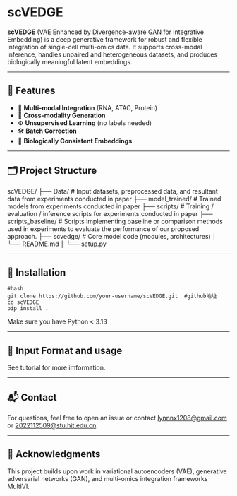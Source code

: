 # scVEDGE

**scVEDGE** (VAE Enhanced by Divergence-aware GAN for integrative Embedding) is a deep generative framework for robust and flexible integration of single-cell multi-omics data. It supports cross-modal inference, handles unpaired and heterogeneous datasets, and produces biologically meaningful latent embeddings.

---

## 🌟 Features

- 🔄 **Multi-modal Integration** (RNA, ATAC, Protein)
- 🧬 **Cross-modality Generation**
- ⚙️ **Unsupervised Learning** (no labels needed)
- 🛠️ **Batch Correction**
- 🎯 **Biologically Consistent Embeddings**

---

## 🗂️ Project Structure

scVEDGE/
├── Data/ # Input datasets, preprocessed data, and resultant data from experiments conducted in paper
├── model_trained/ # Trained models from experiments conducted in paper
├── scripts/ # Training / evaluation / inference scripts for experiments conducted in paper
├── scripts_baseline/  # Scripts implementing baseline or comparison methods used in experiments to evaluate the performance of our proposed approach.
├── scvedge/ # Core model code (modules, architectures)
│ └── README.md
│ └── setup.py


---

## 🚀 Installation

```
#bash
git clone https://github.com/your-username/scVEDGE.git  #github地址
cd scVEDGE
pip install .
```
Make sure you have Python < 3.13

---

## 📂 Input Format and usage
See tutorial for more imformation.

---

## 📬 Contact
For questions, feel free to open an issue or contact lynnnx1208@gmail.com or 2022112509@stu.hit.edu.cn.

---

## 🤝 Acknowledgments
This project builds upon work in variational autoencoders (VAE), generative adversarial networks (GAN), and multi-omics integration frameworks MultiVI.

